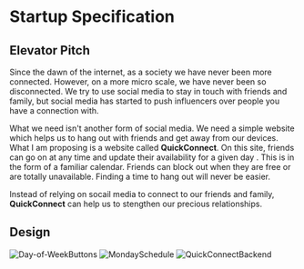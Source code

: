 # Startup Specification
## Elevator Pitch
Since the dawn of the internet, as a society we have never been more connected. However, on a more micro scale, we have never been so disconnected. We try to use social media to stay in touch with friends and family, but social media has started to push influencers over people you have a connection with. 

What we need isn't another form of social media. We need a simple website which helps us to hang out with friends and get away from our devices. What I am proposing is a website called **QuickConnect**. On this site, friends can go on at any time and update their availability for a given day . This is in the form of a familiar calendar. Friends can block out when they are free or are totally unavailable. Finding a time to hang out will never be easier.

Instead of relying on socail media to connect to our friends and family, **QuickConnect** can help us to stengthen our precious relationships.

## Design
![Day-of-WeekButtons](https://github.com/jared-parrish321/startup/assets/74101493/5640b5c1-2a1a-48df-9e4c-1af388d18313)
![MondaySchedule](https://github.com/jared-parrish321/startup/assets/74101493/95d48a3f-26f1-4b5d-a4ae-148487928eb1)
![QuickConnectBackend](https://github.com/jared-parrish321/startup/assets/74101493/f9ea2392-6c81-4ce4-bd01-dcf4a03a64bd)

